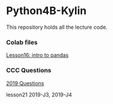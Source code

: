 # Python4B-Kylin
This repository holds all the lecture code.

### Colab files
[Lesson16: intro to pandas](https://colab.research.google.com/drive/1GwzDroONxUIMq4sKkoMRTeZqNDwH1yMV#scrollTo=CQjEPq3wReQE) 

### CCC Questions
[2019 Questions](https://www.cemc.uwaterloo.ca/contests/computing/past_ccc_contests/2019/stage%201/juniorEF.pdf)

lesson21 2019-J3, 2019-J4